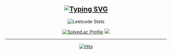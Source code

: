 <div align="center">

[![Typing SVG](https://readme-typing-svg.demolab.com?font=Agbalumo&weight=500&size=28&pause=1000&color=6C7797&center=true&vCenter=true&random=false&width=800&height=69&lines=Slow+and+steady+wins+the+race)](https://git.io/typing-svg)
---

![Leetcode Stats](https://leetcard.jacoblin.cool/wjdtj9656?width=500&height=200&Center=true) 

[![Solved.ac Profile](http://mazassumnida.wtf/api/v2/generate_badge?boj=wjdtj9656)](https://solved.ac/wjdtj9656)
<a href="https://opgc.me/#/users/wjdtj9656" target="_blank"><img src="https://api.opgc.me/githubs/users/wjdtj9656/tag/?theme=basic" /></a>


---

[![Hits](https://hits.seeyoufarm.com/api/count/incr/badge.svg?url=https%3A%2F%2Fgithub.com%2Fwjdtj9656&count_bg=%2379C83D&title_bg=%23555555&icon=&icon_color=%23E7E7E7&title=hits&edge_flat=false)](https://hits.seeyoufarm.com)

</div>



<!--
**wjdtj9656/wjdtj9656** is a ✨ _special_ ✨ repository because its `README.md` (this file) appears on your GitHub profile.

Here are some ideas to get you started:

- 🔭 I’m currently working on ...
- 🌱 I’m currently learning ...
- 👯 I’m looking to collaborate on ...
- 🤔 I’m looking for help with ...
- 💬 Ask me about ...
- 📫 How to reach me: ...
- 😄 Pronouns: ...
- ⚡ Fun fact: ...
-->
